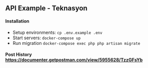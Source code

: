## API Example - Teknasyon

#### Installation

- Setup environments:   ``cp .env.example .env``
- Start servers:        ``docker-compose up``
- Run migration         ``docker-compose exec php php artisan migrate``


#### Post History https://documenter.getpostman.com/view/5955628/TzzGFsYb
